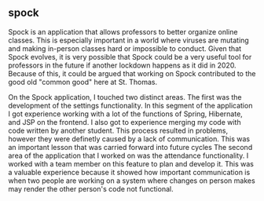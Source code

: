 ## spock
Spock is an application that allows professors to better organize online classes. This is especially important in a world where viruses are mutating and
making in-person classes hard or impossible to conduct. Given that Spock evolves, it is very possible that Spock could be a very useful tool for professors
in the future if another lockdown happens as it did in 2020. Because of this, it could be argued that working on Spock contributed to the good old "common good" here at St. Thomas.

On the Spock application, I touched two distinct areas. The first was the development of the settings functionality. In this segment of the application I got
experience working with a lot of the functions of Spring, Hibernate, and JSP on the frontend. I also got to experience merging my code with code written by another student. This process resulted in problems, however they were definetly caused by a lack of communication. This was an important lesson that was carried forward into  future cycles The second area of the application that I worked on was the attendance functionality. I worked with a team member on this feature to plan and develop it. This was a valuable experience because it showed how important communication is when two people are working on a system where changes on person makes may render the other person's code not functional.
